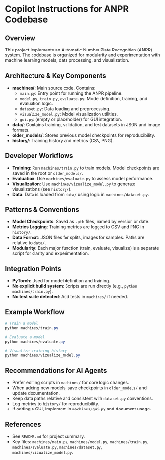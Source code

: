 # Copilot Instructions for ANPR Codebase

## Overview
This project implements an Automatic Number Plate Recognition (ANPR) system. The codebase is organized for modularity and experimentation with machine learning models, data processing, and visualization.

## Architecture & Key Components
- **machines/**: Main source code. Contains:
  - `main.py`: Entry point for running the ANPR pipeline.
  - `model.py`, `train.py`, `evaluate.py`: Model definition, training, and evaluation logic.
  - `dataset.py`: Data loading and preprocessing.
  - `vizualize_model.py`: Model visualization utilities.
  - `gui.py`: (empty or placeholder) for GUI integration.
- **data/**: Contains training, validation, and test datasets in JSON and image formats.
- **older_models/**: Stores previous model checkpoints for reproducibility.
- **history/**: Training history and metrics (CSV, PNG).

## Developer Workflows
- **Training**: Run `machines/train.py` to train models. Model checkpoints are saved in the root or `older_models/`.
- **Evaluation**: Use `machines/evaluate.py` to assess model performance.
- **Visualization**: Use `machines/vizualize_model.py` to generate visualizations (see `history/`).
- **Data**: Data is loaded from `data/` using logic in `machines/dataset.py`.

## Patterns & Conventions
- **Model Checkpoints**: Saved as `.pth` files, named by version or date.
- **Metrics Logging**: Training metrics are logged to CSV and PNG in `history/`.
- **Data Format**: JSON files for splits, images for samples. Paths are relative to `data/`.
- **Modularity**: Each major function (train, evaluate, visualize) is a separate script for clarity and experimentation.

## Integration Points
- **PyTorch**: Used for model definition and training.
- **No explicit build system**: Scripts are run directly (e.g., `python machines/train.py`).
- **No test suite detected**: Add tests in `machines/` if needed.

## Example Workflow
```powershell
# Train a model
python machines/train.py

# Evaluate a model
python machines/evaluate.py

# Visualize training history
python machines/vizualize_model.py
```

## Recommendations for AI Agents
- Prefer editing scripts in `machines/` for core logic changes.
- When adding new models, save checkpoints in `older_models/` and update documentation.
- Keep data paths relative and consistent with `dataset.py` conventions.
- Log metrics to `history/` for reproducibility.
- If adding a GUI, implement in `machines/gui.py` and document usage.

## References
- See `README.md` for project summary.
- Key files: `machines/main.py`, `machines/model.py`, `machines/train.py`, `machines/evaluate.py`, `machines/dataset.py`, `machines/vizualize_model.py`.

